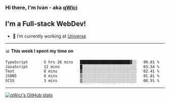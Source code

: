### Hi there, I'm Ivan - aka [qWici][website]

## I'm a Full-stack WebDev!
- 🔭 I’m currently working at [Universe][universe]

---

📊 **This week I spent my time on**
<!--START_SECTION:waka-->

```txt
TypeScript       5 hrs 26 mins   ██████████████████████▓░░   90.61 %
JavaScript       12 mins         █░░░░░░░░░░░░░░░░░░░░░░░░   03.54 %
Text             8 mins          ▓░░░░░░░░░░░░░░░░░░░░░░░░   02.41 %
JSON5            6 mins          ▒░░░░░░░░░░░░░░░░░░░░░░░░   01.81 %
SCSS             3 mins          ▒░░░░░░░░░░░░░░░░░░░░░░░░   00.91 %
```

<!--END_SECTION:waka-->

---

[![qWici's GitHub stats](https://github-readme-stats.vercel.app/api?username=qWici)](https://github.com/qWici/github-readme-stats)

[website]: https://devkucher.com
[twitter]: https://twitter.com/KucherDev
[linkedin]: https://www.linkedin.com/in/ivankucher
[universe]: https://universeapps.limited
